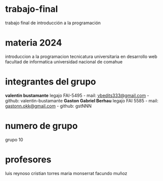 # trabajo-final
trabajo final de introducción a la programación

# materia 2024

introduccion a la programacion 
tecnicatura universitaria en desarrollo web
facultad de informatica
universidad nacional de comahue

# integrantes del grupo

**valentin bustamante** legajo FAI-5495 - mail: vbedits333@gmail.com - github: valentin-bustamante
**Gaston Gabriel Berhau** legajo FAI 5585 - mail: gastonn.okk@gmail.com - github: gstNNN

# numero de grupo

grupo 10

# profesores

luis reynoso
cristian torres
maria monserrat
facundo muñoz